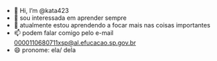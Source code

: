 - 👋 Hi, I’m @kata423
- 👀 sou interessada em aprender sempre 
- 🌱 atualmente estou aprendendo a focar mais nas coisas importantes 
- 📫 podem falar comigo pelo e-mail 0000110680711xsp@al.efucacao.sp.gov.br
- 😄 pronome: ela/ dela 
  

<!---
kata423/kata423 is a ✨ special ✨ repository because its `README.md` (this file) appears on your GitHub profile.
You can click the Preview link to take a look at your changes.
--->
